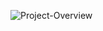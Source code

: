 
![Project-Overview](https://user-images.githubusercontent.com/114618915/211294445-6f9b5bcc-97eb-4086-8b83-37df70d95665.jpeg)
